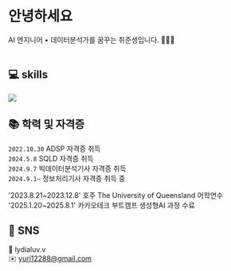 # 안녕하세요
AI 엔지니어 • 데이터분석가를 꿈꾸는 취준생입니다. 👩🏻‍💻
<br><br>

## 💻 skills
<img src="https://img.shields.io/badge/MySQL-4479A1?style=for-the-badge&logo=mysql&logoColor=white">

## 📚 학력 및 자격증
`2022.10.30` ADSP 자격증 취득 <br>
`2024.5.8` SQLD 자격증 취득 <br>
`2024.9.7` 빅데이터분석기사 자격증 취득 <br>
`2024.9.1~` 정보처리기사 자격증 취득 중 <br>

'2023.8.21~2023.12.8' 호주 The University of Queensland 어학연수 <br>
'2025.1.20~2025.8.1' 카카오테크 부트캠프 생성형AI 과정 수료 <br>

## 💬 SNS
📱 lydialuv.v <br>
✉️ yuri12288@gmail.com
